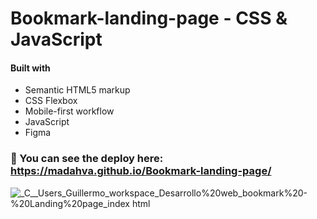 # Bookmark-landing-page - CSS &amp; JavaScript

#### Built with

- Semantic HTML5 markup
- CSS Flexbox
- Mobile-first workflow
- JavaScript
- Figma

### 🔗 You can see the deploy here: https://madahva.github.io/Bookmark-landing-page/

![_C__Users_Guillermo_workspace_Desarrollo%20web_bookmark%20-%20Landing%20page_index html](https://user-images.githubusercontent.com/89199369/176968345-3058b35e-cb4e-4cf1-a942-f467caaaa422.png)
